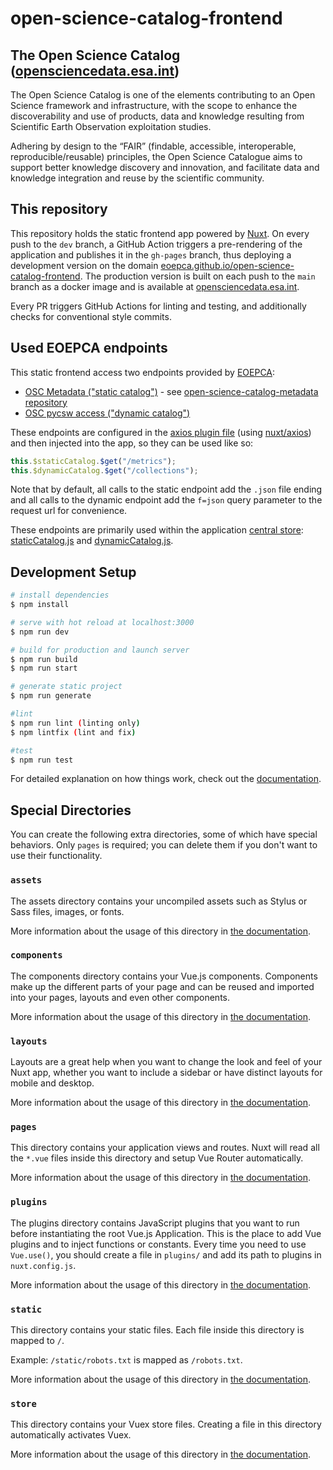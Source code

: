 # open-science-catalog-frontend

## The Open Science Catalog ([opensciencedata.esa.int](https://opensciencedata.esa.int/))

The Open Science Catalog is one of the elements contributing to an Open Science framework and infrastructure, with the scope to enhance the discoverability and use of products, data and knowledge resulting from Scientific Earth Observation exploitation studies.

Adhering by design to the “FAIR” (findable, accessible, interoperable, reproducible/reusable) principles, the Open Science Catalogue aims to support better knowledge discovery and innovation, and facilitate data and knowledge integration and reuse by the scientific community.

## This repository

This repository holds the static frontend app powered by [Nuxt](https://nuxtjs.org/). On every push to the `dev` branch, a GitHub Action triggers a pre-rendering of the application and publishes it in the `gh-pages` branch, thus deploying a development version on the domain [eoepca.github.io/open-science-catalog-frontend](https://eoepca.github.io/open-science-catalog-frontend/). The production version is built on each push to the `main` branch as a docker image and is available at [opensciencedata.esa.int](https://opensciencedata.esa.int/).

Every PR triggers GitHub Actions for linting and testing, and additionally checks for conventional style commits.

## Used EOEPCA endpoints

This static frontend access two endpoints provided by [EOEPCA](https://eoepca.org/):

- [OSC Metadata ("static catalog")](https://eoepca.github.io/open-science-catalog-metadata/) - see [open-science-catalog-metadata repository](https://github.com/EOEPCA/open-science-catalog-metadata)
- [OSC pycsw access ("dynamic catalog")](https://resource-catalogue.osc.develop.eoepca.org/)

These endpoints are configured in the [axios plugin file](./plugins/axios.js) (using [nuxt/axios](https://axios.nuxtjs.org/)) and then injected into the app, so they can be used like so:

```js
this.$staticCatalog.$get("/metrics");
this.$dynamicCatalog.$get("/collections");
```

Note that by default, all calls to the static endpoint add the `.json` file ending and all calls to the dynamic endpoint add the `f=json` query parameter to the request url for convenience.

These endpoints are primarily used within the application [central store](./store/): [staticCatalog.js](./store/staticCatalog.js) and [dynamicCatalog.js](./store/dynamicCatalog.js).

## Development Setup

```bash
# install dependencies
$ npm install

# serve with hot reload at localhost:3000
$ npm run dev

# build for production and launch server
$ npm run build
$ npm run start

# generate static project
$ npm run generate

#lint
$ npm run lint (linting only)
$ npm lintfix (lint and fix)

#test
$ npm run test
```

For detailed explanation on how things work, check out the [documentation](https://nuxtjs.org).

## Special Directories

You can create the following extra directories, some of which have special behaviors. Only `pages` is required; you can delete them if you don't want to use their functionality.

### `assets`

The assets directory contains your uncompiled assets such as Stylus or Sass files, images, or fonts.

More information about the usage of this directory in [the documentation](https://nuxtjs.org/docs/2.x/directory-structure/assets).

### `components`

The components directory contains your Vue.js components. Components make up the different parts of your page and can be reused and imported into your pages, layouts and even other components.

More information about the usage of this directory in [the documentation](https://nuxtjs.org/docs/2.x/directory-structure/components).

### `layouts`

Layouts are a great help when you want to change the look and feel of your Nuxt app, whether you want to include a sidebar or have distinct layouts for mobile and desktop.

More information about the usage of this directory in [the documentation](https://nuxtjs.org/docs/2.x/directory-structure/layouts).

### `pages`

This directory contains your application views and routes. Nuxt will read all the `*.vue` files inside this directory and setup Vue Router automatically.

More information about the usage of this directory in [the documentation](https://nuxtjs.org/docs/2.x/get-started/routing).

### `plugins`

The plugins directory contains JavaScript plugins that you want to run before instantiating the root Vue.js Application. This is the place to add Vue plugins and to inject functions or constants. Every time you need to use `Vue.use()`, you should create a file in `plugins/` and add its path to plugins in `nuxt.config.js`.

More information about the usage of this directory in [the documentation](https://nuxtjs.org/docs/2.x/directory-structure/plugins).

### `static`

This directory contains your static files. Each file inside this directory is mapped to `/`.

Example: `/static/robots.txt` is mapped as `/robots.txt`.

More information about the usage of this directory in [the documentation](https://nuxtjs.org/docs/2.x/directory-structure/static).

### `store`

This directory contains your Vuex store files. Creating a file in this directory automatically activates Vuex.

More information about the usage of this directory in [the documentation](https://nuxtjs.org/docs/2.x/directory-structure/store).
